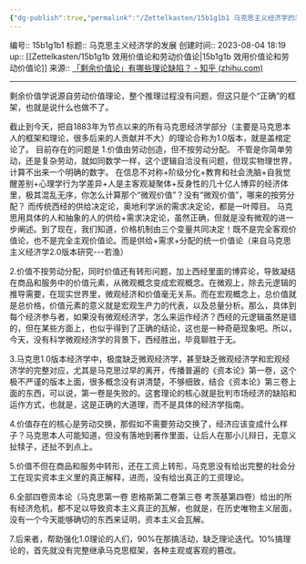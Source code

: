 ```yaml
---
{"dg-publish":true,"permalink":"/Zettelkasten/15b1g1b1 马克思主义经济学的发展/","dgPassFrontmatter":true}
---
```


编号:: 15b1g1b1
标题:: 马克思主义经济学的发展
创建时间:: 2023-08-04 18:19
up:: [[Zettelkasten/15b1g1b 效用价值论和劳动价值论\|15b1g1b 效用价值论和劳动价值论]]
来源:: [「剩余价值论」有哪些理论缺陷？ - 知乎 (zhihu.com)](https://www.zhihu.com/question/501487031/answer/2706355262)

---
剩余价值学说源自劳动价值理论，整个推理过程没有问题，但这只是个“正确”的框架，也就是说什么也做不了。

截止到今天，把自1883年为节点以来的所有马克思经济学部分（主要是马克思本人的框架和理论，很多后来的人贡献并不大）的理论合称为1.0版本，就是盖棺定论了。
目前存在的问题是
1.价值由劳动创造，但不按劳动分配。
不管是你简单劳动，还是复杂劳动，就如同数学一样，这个逻辑自洽没有问题，但现实物理世界，计算不出来一个明确的数字。
在信息不对称+阶级分化+教育和社会洗脑+自我觉醒差别+心理学行为学差异+人是主客观凝聚体+反身性的几十亿人博弈的经济体里，极其混乱无序，你怎么计算那个“微观价值”？没有“微观价值”，哪来的按劳分配？
而传统西经的供给决定论，奥地利学派的需求决定论，都是一叶障目。
马克思用具体的人和抽象的人的供给+需求决定论，虽然正确，但就是没有微观的进一步阐述。到了现在，我们知道，价格机制由三个变量共同决定！既不是完全客观价值论，也不是完全主观价值论。而是供给+需求+分配的统一价值论（来自马克思主义经济学2.0版本研究---若渔）

2.价值不按劳动分配，同时价值还有转形问题，加上西经里面的博弈论，导致凝结在商品和服务中的价值元素，从微观概念变成宏观概念。在微观上，除去元逻辑的推导需要，在现实世界里，微观经济和价值毫无关系。而在宏观概念上，总价值就是总价格，价值元素的意义就是宏观生产力的代表，以及总量分析。那么，具体到每个经济参与者，如果没有微观经济学，怎么来运作经济？西经的元逻辑虽然是错的，但在某些方面上，也似乎得到了正确的结论，这也是一种奇葩现象吧。所以，今天，没有科学微观经济学的背景下，西经胜出，毕竟聊胜于无。

3.马克思1.0版本经济学中，极度缺乏微观经济学，甚至缺乏微观经济学和宏观经济学的完整对应，尤其是马克思过早的离开，传播普遍的《资本论》第一卷，这个极不严谨的版本上面，很多概念没有讲清楚，不够细致，结合《资本论》第三卷上面的东西，可以说，第一卷是失败的。这套理论的核心就是批判市场经济的缺陷和运作方式，也就是，这是正确的大道理，而不是具体的经济学指南。

4.价值存在的核心是劳动交换，那假如不需要劳动交换了，经济应该变成什么样子？马克思本人可能知道，但没有落地到著作里面，让后人在那小儿辩日，无意义扯犊子，还扯不到点上。

5.价值不但在商品和服务中转形，还在工资上转形，马克思没有给出完整的社会分工在现实资本主义里的真正解释，进而，没有给出真正的工资理论。

6.全部四卷资本论（马克思第一卷 恩格斯第二卷第三卷 考茨基第四卷）给出的所有经济危机，都不足以导致资本主义真正的瓦解，也就是，在历史唯物主义层面，没有一个今天能够确切的东西来证明，资本主义会瓦解。

7.后来者，帮助强化1.0理论的人们，90%在那搞活动，缺乏理论迭代。10%搞理论的，首先就没有完整继承马克思框架，各种主观或客观的篡改。